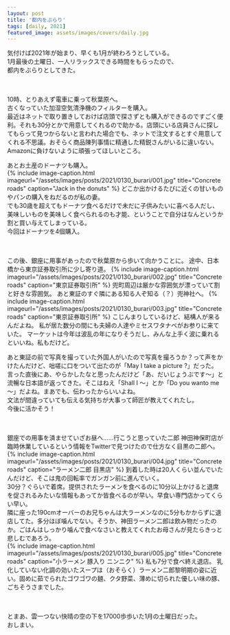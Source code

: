 ```yaml
---
layout: post
title: '都内をぶらり'
tags: [daily, 2021]
featured_image: assets/images/covers/daily.jpg
---
```


気付けば2021年が始まり、早くも1月が終わろうとしている。  
1月最後の土曜日、一人リラックスできる時間をもらったので、  
都内をぶらりとしてきた。  
<br>
<br>

10時、とりあえず電車に乗って秋葉原へ。  
古くなっていた加湿空気清浄機のフィルターを購入。  
最近はネットで取り置きしておけば店頭で探さずとも購入ができるのですごく便利。それも30分とかで用意してくれるので助かる。店頭にいる店員さんに探してもらって見つからないと言われた場合でも、ネットで注文するとすぐ用意してくれる不思議。おそらく商品陳列事情に精通した精鋭さんがいるに違いない。Amazonに負けないように頑張ってほしいところ。  

あとお土産のドーナツも購入。  
{% include image-caption.html imageurl="/assets/images/posts/2021/0130_burari/001.jpg" title="Concrete roads" caption="Jack in the donuts" %}
どこか出かけるたびに近くの甘いものやパンの購入をねだるのが私の妻。  
でも30歳を超えてもドーナツ食べるだけで未だに子供みたいに喜べる人だし、美味しいものを美味しく食べられるのも才能、ということで自分はなんというか割と買い与えてしまっている。  
今回はドーナツを4個購入。  

<br>
<br>
この後、銀座に用事があったので秋葉原から歩いて向かうことに。  
途中、日本橋から東京証券取引所に少し寄り道。  
{% include image-caption.html imageurl="/assets/images/posts/2021/0130_burari/002.jpg" title="Concrete roads" caption="東京証券取引所" %} 
兜町周辺は厳かな雰囲気が漂っていて割と好きな雰囲気。
あと東証のすぐ隣にある知る人ぞ知る（？）兜神社へ。  
{% include image-caption.html imageurl="/assets/images/posts/2021/0130_burari/003.jpg" title="Concrete roads" caption="東京証券取引所" %} 
こじんまりしているけど、結構人が来るんだよね。
私が居た数分の間にも夫婦の人達やミセスワタナベがお参りに来ていた。  
マーケットは今年は波乱の年になりそうだし、みんな上手く波に乗れるといいね。私もだけど。 

あと東証の前で写真を撮っていた外国人がいたので写真を撮ろうか？って声をかけたんだけど、咄嗟に口をついて出たのが「May I take a picture ?」だった。
言った直後にあ、やらかしたなと思ったんだけど「あ、だいじょうぶです～」と流暢な日本語が返ってきた。そこはねえ「Shall I ～」とか「Do you wanto me ～」だよね。まあでも、伝わったからいいよね。  
文法が間違っていても伝える気持ちが大事って師匠が教えてくれたし。  
今後に活かそう！  
<br>
<br>

銀座での用事を済ませていざお昼へ……行こうと思っていた二郎 神田神保町店が臨時休業しているという情報をTwitterで見つけたので仕方なく目黒の二郎へ。  
{% include image-caption.html imageurl="/assets/images/posts/2021/0130_burari/004.jpg" title="Concrete roads" caption="ラーメン二郎 目黒店" %} 
到着した時は20人くらい並んでいたんだけど、そこは鬼の回転率でガンガン前に進んでいく。  
30分？ぐらいで着席。提供されたラーメンを食べるのに10分以上かけると退席を促されるみたいな情報もあってか皆食べるのが早い。早食い専門店かってくらい早い。  
隣に座った190cmオーバーのお兄ちゃんは大ラーメンなのに5分もかからずに退店してた。多分ほぼ噛んでない。そうか、神田ラーメン二郎は飲み物だったのか。ごはんはしっかり噛んで食べなさいと教えてくれたお母さんが見たらきっと悲しむであろう。  
{% include image-caption.html imageurl="/assets/images/posts/2021/0130_burari/005.jpg" title="Concrete roads" caption="小ラーメン 豚入り ニンニク" %} 
私も7分で食べ終え退店。
乳化していない化調の効いたスープは（おそらく）ラーメン二郎黎明期の姿に近い。固めに茹でられたゴワゴワの麺、クタ野菜、薄めに切られた優しい味の豚、ごちそうさまでした。  
<br>
<br>

とまあ、雲一つない快晴の空の下を17000歩歩いた1月の土曜日だった。  
おしまい。  
<br>
<br>

